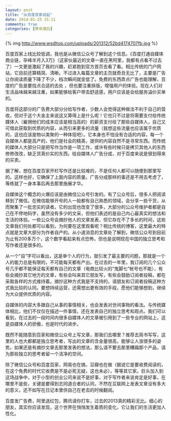```yaml
---
layout: post
title: "从百度百家说起"
date: 2014-01-25 15:11
comments: true
categories: [茶余酒后]
---
```

{% img http://www.wsdltop.com/uploads/201312/52bd4174707fb.jpg %}

百度百家上线比较低调，我也是从微信公众号了解到这个信息。《百度打通自媒体商业链，孕峰半月入3万》（这家伙最近的文章一直在黑阿里，我都有点看不过去了）一文更是激起了我的兴趣，赶紧跑到官方首页去看了看。相比传统的门户网站，它目前还算精简、清晰。不过进入每篇文章的主页就奇丑无比了，主要是广告让你阅读质量下降了不少，档次瞬间就变低了。免费的东西弄点广告也能理解，百度的广告是要找点合适的去处 ，但也要注重排版，增强用户的体验。现在人们对生活品味越来越注重，如果能够给客户带去舒适感，用户应该是会给服务溢价买单的。

百度将这部分的广告费大部分分给写作者，少数人会觉得这种做法不利于自己的营收，但对于这个大金主来说这又算得上是什么呢！它也只不过是将需要支付给传统媒体人（雇佣他们的成本应该是相当高的）的薪资支付给了那些自媒体人，自己又可借此获取到优质的内容，从而引来更多的流量（我想这些流量也应该属于优质的，这也应该是物以类聚的一种体现吧）。它本身也不怕没有合适的内容，每一个自媒体人都是高产的，他们是社会的精英，提供的内容自然不是寻常东西。而传统的媒体人大部分只是把写作当作是一项工作，或许有些时候只是拷贝其他人的东西修修改改，缺乏货真价实的东西。给自媒体人广告分成，对于百度来说是很划得来的买卖。

<!--more-->

据了解，想在百度百家开栏写作还是比较难的，不是任何人都可以随便到那里写的。这样也好，它确保了上面内容的质量。广告分成那样的事还是不用去考虑了，等练就了一身本事后再去那里施展才华。

自媒体这个概念的火爆应该是由微信公众号引发的。有了公众号后，很多人把阅读移到了微信。在微信能够开号的人一般都有自己熟悉的领域，会分享一些干货，从而聚集了一批忠实的读者。它的出现也改变了很多，大部分的公众号维护者都是自己在不停地码字，虽然没有多少的文采，但他们表述的是自己内心最真实的想法和生活的体验。一些公众号会摘抄他人的文章发表，但它存在不了多长的时间，这些文章我们何处都可以看到，为何要在这里观看呢？相比传统的博客，这里最大的特点就是文章大部分为作者自产的。从小道消息的文章处了解到，微信公众号到目前为止有200多万个，这个数字看起来有点恐怖，但也是说明现在中国的独立思考和写作者还是很多的。

从一个“自”字可以看出，这是单个人的行为，就引发了最主要的问题，那就是一个人的能力总是有限的，不可能每天都有产出。在过去的一年里，我订阅的几个公众号几乎都不能保证每天都有自己的文章（电商比较火的“鬼脚七”帐号也不能），有些会摘抄其它地方的文章，有些会叫来其它朋友写，有些会鼓励订阅者投稿，都在采取各样的方式维持着。摘抄这种方式我是不支持的，请朋友和订阅者投稿这种方式我比较的认同。要想持续运营，还需想出更有效的手段，愿他们能够想到，继续为大众提供优质的内容。

自媒体的内容大多跟自己从事的事情相关，也会发表对世间事物的看法。与传统媒体相比，他们不仅仅在描述一件事情，还在发表自己的独立思考和观点。我们可以看到，在过去的一段时间内很多自媒体人的文章被引用到了一些专业的网站上，这是自媒体人的骄傲，也是时代的进步。

既然不能随意到百家和微信公众号上写文章，那我们去哪里？推荐去简书写写，这里的人也大都都是独立思考者，写出的文章的含金量很高，能够让人涨很多的姿势。如果还是有摘抄文章去那里发表的想法，那么请不要去那里糟蹋那个产品，请为那些独立的思考者留一个洁净的空间。

除了微信公众号和百度百家，网易也在搞，豆瓣也在做（据说它是要收费阅读的，在这个免费的时代它收费是不是必死无疑，这也未必），等等其它家。巨头加入到这场战争中，对于小型的创业公司来说不是好事，对于写作者来说肯定是好事，在哪里不是些，关键是要得到志同道合者的认同，不然在互联网上发表文章没有多大的意义，还不如写在日记本里供自己在老去的时候翻阅。

百度发广告费，阿里送红包，腾讯请你打车，过去的2013真的精彩无比。细心的朋友，其实你应该发现，这个世界在悄悄发生着质的变化，它让我们的生活更加人性化。